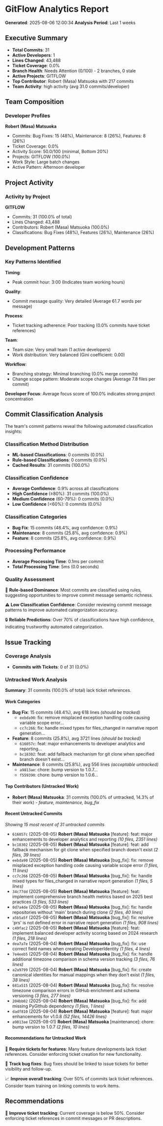 # GitFlow Analytics Report

**Generated**: 2025-08-06 12:00:34
**Analysis Period**: Last 1 weeks

## Executive Summary

- **Total Commits**: 31
- **Active Developers**: 1
- **Lines Changed**: 43,488
- **Ticket Coverage**: 0.0%
- **Branch Health**: Needs Attention (0/100) - 2 branches, 0 stale
- **Active Projects**: GITFLOW
- **Top Contributor**: Robert (Masa) Matsuoka with 217 commits
- **Team Activity**: high activity (avg 31.0 commits/developer)

## Team Composition

### Developer Profiles

**Robert (Masa) Matsuoka**
- Commits: Bug Fixes: 15 (48%), Maintenance: 8 (26%), Features: 8 (26%)
- Ticket Coverage: 0.0%
- Activity Score: 50.0/100 (minimal, Bottom 20%)
- Projects: GITFLOW (100.0%)
- Work Style: Large batch changes
- Active Pattern: Afternoon developer


## Project Activity

### Activity by Project

**GITFLOW**
- Commits: 31 (100.0% of total)
- Lines Changed: 43,488
- Contributors: Robert (Masa) Matsuoka (100.0%)
- Classifications: Bug Fixes (48%), Features (26%), Maintenance (26%)


## Development Patterns

### Key Patterns Identified

**Timing**:
- Peak commit hour: 3:00 (Indicates team working hours)

**Quality**:
- Commit message quality: Very detailed (Average 61.7 words per message)

**Process**:
- Ticket tracking adherence: Poor tracking (0.0% commits have ticket references)

**Team**:
- Team size: Very small team (1 active developers)
- Work distribution: Very balanced (Gini coefficient: 0.00)

**Workflow**:
- Branching strategy: Minimal branching (0.0% merge commits)
- Change scope pattern: Moderate scope changes (Average 7.8 files per commit)

**Developer Focus**: Average focus score of 100.0% indicates strong project concentration

## Commit Classification Analysis

The team's commit patterns reveal the following automated classification insights:

### Classification Method Distribution

- **ML-based Classifications**: 0 commits (0.0%)
- **Rule-based Classifications**: 0 commits (0.0%)
- **Cached Results**: 31 commits (100.0%)

### Classification Confidence

- **Average Confidence**: 0.9% across all classifications
- **High Confidence** (≥80%): 31 commits (100.0%)
- **Medium Confidence** (60-79%): 0 commits (0.0%)
- **Low Confidence** (<60%): 0 commits (0.0%)

### Classification Categories

- **Bug Fix**: 15 commits (48.4%, avg confidence: 0.9%)
- **Maintenance**: 8 commits (25.8%, avg confidence: 0.9%)
- **Feature**: 8 commits (25.8%, avg confidence: 0.9%)

### Processing Performance

- **Average Processing Time**: 0.1ms per commit
- **Total Processing Time**: 5ms (0.0 seconds)

### Quality Assessment

📝 **Rule-based Dominance**: Most commits are classified using rules, suggesting opportunities to improve commit message semantic richness.

⚠️ **Low Classification Confidence**: Consider reviewing commit message patterns to improve automated categorization accuracy.

🔒 **Reliable Predictions**: Over 70% of classifications have high confidence, indicating trustworthy automated categorization.


## Issue Tracking


### Coverage Analysis

- **Commits with Tickets**: 0 of 31 (0.0%)

### Untracked Work Analysis

**Summary**: 31 commits (100.0% of total) lack ticket references.

#### Work Categories

- **Bug Fix**: 15 commits (48.4%), avg 618 lines *(should be tracked)*
  - `eebda90`: fix: remove misplaced exception handling code causing variable scope error...
  - `cc7c266`: fix: handle mixed types for files_changed in narrative report generation...
- **Feature**: 8 commits (25.8%), avg 3721 lines *(should be tracked)*
  - `616057c`: feat: major enhancements to developer analytics and reporting...
  - `bc18302`: feat: add fallback mechanism for git clone when specified branch doesn't exist...
- **Maintenance**: 8 commits (25.8%), avg 556 lines *(acceptable untracked)*
  - `a9813ae`: chore: bump version to 1.0.7...
  - `f559390`: chore: bump version to 1.0.6...

#### Top Contributors (Untracked Work)

- **Robert (Masa) Matsuoka**: 31 commits (100.0% of untracked, 14.3% of their work) - *feature, maintenance, bug_fix*

#### Recent Untracked Commits

*Showing 15 most recent of 31 untracked commits*

- `616057c` (2025-08-05) **Robert (Masa) Matsuoka** [feature]: feat: major enhancements to developer analytics and reporting *(10 files, 2351 lines)*
- `bc18302` (2025-08-05) **Robert (Masa) Matsuoka** [feature]: feat: add fallback mechanism for git clone when specified branch doesn't exist *(2 files, 39 lines)*
- `eebda90` (2025-08-05) **Robert (Masa) Matsuoka** [bug_fix]: fix: remove misplaced exception handling code causing variable scope error *(1 files, 11 lines)*
- `cc7c266` (2025-08-05) **Robert (Masa) Matsuoka** [bug_fix]: fix: handle mixed types for files_changed in narrative report generation *(1 files, 5 lines)*
- `34c77dd` (2025-08-05) **Robert (Masa) Matsuoka** [feature]: feat: implement comprehensive branch health metrics based on 2025 best practices *(3 files, 533 lines)*
- `0d7a4de` (2025-08-05) **Robert (Masa) Matsuoka** [bug_fix]: fix: handle repositories without 'main' branch during clone *(2 files, 40 lines)*
- `a5b5a5f` (2025-08-05) **Robert (Masa) Matsuoka** [bug_fix]: fix: resolve 'prs' is not defined error in narrative report generation *(1 files, 908 lines)*
- `c49fac2` (2025-08-05) **Robert (Masa) Matsuoka** [feature]: feat: implement balanced developer activity scoring based on 2024 research *(1 files, 218 lines)*
- `dea7a7e` (2025-08-04) **Robert (Masa) Matsuoka** [bug_fix]: fix: use correct field names when creating DeveloperIdentity *(1 files, 4 lines)*
- `7e4eeb5` (2025-08-04) **Robert (Masa) Matsuoka** [bug_fix]: fix: handle additional timezone comparison in schema version tracking *(3 files, 76 lines)*
- `a2a9799` (2025-08-04) **Robert (Masa) Matsuoka** [bug_fix]: fix: create canonical identities for manual mappings when they don't exist *(1 files, 38 lines)*
- `681a515` (2025-08-04) **Robert (Masa) Matsuoka** [bug_fix]: fix: resolve timezone comparison errors in GitHub enrichment and schema versioning *(3 files, 277 lines)*
- `204bb02` (2025-08-04) **Robert (Masa) Matsuoka** [bug_fix]: fix: add missing PyGithub dependency *(1 files, 1 lines)*
- `dadf810` (2025-08-04) **Robert (Masa) Matsuoka** [feature]: feat: major enhancements for v1.0.8 *(52 files, 14426 lines)*
- `a9813ae` (2025-08-01) **Robert (Masa) Matsuoka** [maintenance]: chore: bump version to 1.0.7 *(2 files, 10 lines)*

#### Recommendations for Untracked Work

🎫 **Require tickets for features**: Many feature developments lack ticket references. Consider enforcing ticket creation for new functionality.

🐛 **Track bug fixes**: Bug fixes should be linked to issue tickets for better visibility and follow-up.

📈 **Improve overall tracking**: Over 50% of commits lack ticket references. Consider team training on linking commits to work items.


## Recommendations

🎫 **Improve ticket tracking**: Current coverage is below 50%. Consider enforcing ticket references in commit messages or PR descriptions.

